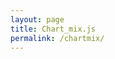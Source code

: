 ```yaml
---
layout: page
title: Chart_mix.js
permalink: /chartmix/
---
```


<script src="http://cdnjs.cloudflare.com/ajax/libs/moment.js/2.13.0/moment.min.js"></script>
<script src="http://cdnjs.cloudflare.com/ajax/libs/jquery/2.1.3/jquery.min.js"></script>
<script src="../node_modules/chart.js/dist/Chart.js"></script>
<canvas id="canvas" width="400" height="400"></canvas>
<script>
window.onload = function () {
        var ctx       = document.getElementById("canvas").getContext("2d");
        window.myLine = new Chart(ctx, config);
    };
var timeFormat = 'DD/MM/YYYY';

    var config = {
        type:    'line',
        data:    {
            datasets: [
                {
                    label: "US Dates",
                    data: [{
                        x: "04/01/2014", y: 175
                    }, {
                        x: "10/01/2014", y: 175
                    }, {
                        x: "04/01/2015", y: 178
                    }, {
                        x: "10/01/2015", y: 178
                    }],
                    fill: false,
                    borderColor: 'red'
                },
                {
                    label: "UK Dates",
                    data:  [{
                        x: "01/04/2014", y: 175
                    }, {
                        x: "01/10/2014", y: 175
                    }, {
                        x: "01/04/2015", y: 178
                    }, {
                        x: "01/10/2015", y: 178
                    }],
                    fill:  false,
                    borderColor: 'blue'
                }
            ]
        },
        options: {
            responsive: true,
            title:      {
                display: true,
                text:    "Chart.js Time Scale"
            },
            scales:     {
                xAxes: [{
                    type:       "time",
                    time:       {
                        format: timeFormat,
                        tooltipFormat: 'll'
                    },
                    scaleLabel: {
                        display:     true,
                        labelString: 'Date'
                    }
                }],
                yAxes: [{
                    scaleLabel: {
                        display:     true,
                        labelString: 'value'
                    }
                }]
            }
        }
    };
</script>